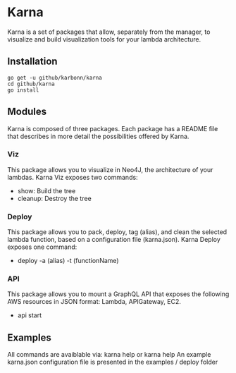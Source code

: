 # Karna

Karna is a set of packages that allow, separately from the manager, to visualize and build visualization tools for your lambda architecture.

## Installation

    go get -u github/karbonn/karna
    cd github/karna
    go install

## Modules

Karna is composed of three packages. Each package has a README file that describes in more detail the possibilities offered by Karna.

### Viz

This package allows you to visualize in Neo4J, the architecture of your lambdas. Karna Viz exposes two commands:

- show: Build the tree
- cleanup: Destroy the tree

### Deploy

This package allows you to pack, deploy, tag (alias), and clean the selected lambda function, based on a configuration file (karna.json). Karna Deploy exposes one command:

- deploy -a (alias) -t (functionName)

### API

This package allows you to mount a GraphQL API that exposes the following AWS resources in JSON format: Lambda, APIGateway, EC2.

- api start

## Examples

All commands are avaiblable via: karna help or karna <subcommand> help
An example karna.json configuration file is presented in the examples / deploy folder
